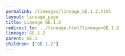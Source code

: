 ```yaml
---
permalink: /lineages/lineage_GE.1.2.html
layout: lineage_page
title: Lineage GE.1.2
redirect_to: ../lineage.html?lineage=GE.1.2
lineage: GE.1.2
parent: GE.1
children: ['GE.1.2']
---
```

